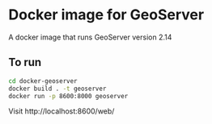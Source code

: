 # Docker image for GeoServer

A docker image that runs GeoServer version 2.14

## To run

```bash
cd docker-geoserver
docker build . -t geoserver
docker run -p 8600:8000 geoserver
```

Visit http://localhost:8600/web/
